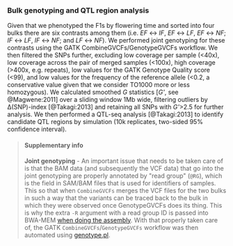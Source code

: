 ### Bulk genotyping and QTL region analysis

Given that we phenotyped the F1s by flowering time and sorted into four bulks there are six contrasts among them
(i.e. _EF_ ↔ _IF_, _EF_ ↔ _LF_, _EF_ ↔ _NF_; _IF_ ↔ _LF_, _IF_ ↔ _NF_; and _LF_ ↔ _NF_). We performed joint genotyping
for these contrasts using the GATK CombineGVCFs/GenotypeGVCFs workflow. We then filtered the SNPs further, excluding
low coverage per sample (<40x), low coverage across the pair of merged samples (<100x), high coverage (>400x, e.g. 
repeats), low values for the GATK Genotype Quality score (<99), and low values for the frequency of the reference
allele (<0.2, a conservative value given that we consider TO1000 more or less homozygous). We calculated smoothed 
_G_ statistics [_G'_, see @Magwene:2011] over a sliding window 1Mb wide, filtering outliers by Δ(SNP)-index 
[@Takagi:2013] and retaining all SNPs with _G'_>2.5 for further analysis. We then performed a QTL-seq analysis
[@Takagi:2013] to identify candidate QTL regions by simulation (10k replicates, two-sided 95% confidence interval).

> #### Supplementary info
> **Joint genotyping** - An important issue that needs to be taken care of is that the BAM data (and subsequently 
> the VCF data) that go into the joint genotyping are properly annotated by "read group" (`@RG`), which is the field 
> in SAM/BAM files that is used for identifiers of samples. This so that when `CombineGVCFs` merges the VCF files for 
> the two bulks in such a way that the variants can be traced back to the bulk in which they were observed once
> GenotypeGVCFs does its thing. This is why the extra `-R` argument with a read group ID is passed into BWA-MEM 
> [when doing the assembly](../script/bwa.sh). With that properly taken care of, the GATK `CombineGVCFs`/`GenotypeGVCFs`
> workflow was then automated using [genotype.pl](../script/genotype.pl).

